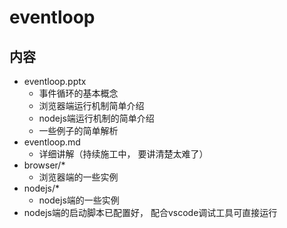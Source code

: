 # eventloop

## 内容

- eventloop.pptx
  - 事件循环的基本概念
  - 浏览器端运行机制简单介绍
  - nodejs端运行机制的简单介绍
  - 一些例子的简单解析
- eventloop.md
  - 详细讲解（持续施工中， 要讲清楚太难了）
- browser/*
  - 浏览器端的一些实例
- nodejs/*
  - nodejs端的一些实例
- nodejs端的启动脚本已配置好， 配合vscode调试工具可直接运行
